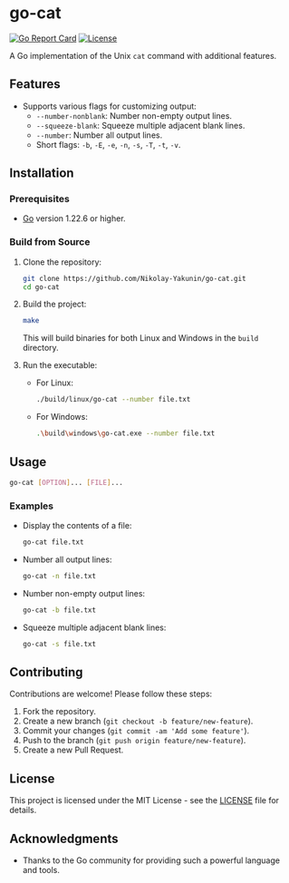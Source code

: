 # go-cat

[![Go Report Card](https://goreportcard.com/badge/github.com/Nikolay-Yakunin/go-cat)](https://goreportcard.com/report/github.com/Nikolay-Yakunin/go-cat)
[![License](https://img.shields.io/badge/license-MIT-blue.svg)](LICENSE)

A Go implementation of the Unix `cat` command with additional features.

## Features

- Supports various flags for customizing output:
  - `--number-nonblank`: Number non-empty output lines.
  - `--squeeze-blank`: Squeeze multiple adjacent blank lines.
  - `--number`: Number all output lines.
  - Short flags: `-b`, `-E`, `-e`, `-n`, `-s`, `-T`, `-t`, `-v`.

## Installation

### Prerequisites

- [Go](https://golang.org/dl/) version 1.22.6 or higher.

### Build from Source

1. Clone the repository:
   ```sh
   git clone https://github.com/Nikolay-Yakunin/go-cat.git
   cd go-cat
   ```

2. Build the project:
   ```sh
   make
   ```

   This will build binaries for both Linux and Windows in the `build` directory.

3. Run the executable:
   - For Linux:
     ```sh
     ./build/linux/go-cat --number file.txt
     ```
   - For Windows:
     ```sh
     .\build\windows\go-cat.exe --number file.txt
     ```

## Usage

```sh
go-cat [OPTION]... [FILE]...
```

### Examples

- Display the contents of a file:
  ```sh
  go-cat file.txt
  ```

- Number all output lines:
  ```sh
  go-cat -n file.txt
  ```

- Number non-empty output lines:
  ```sh
  go-cat -b file.txt
  ```

- Squeeze multiple adjacent blank lines:
  ```sh
  go-cat -s file.txt
  ```

## Contributing

Contributions are welcome! Please follow these steps:

1. Fork the repository.
2. Create a new branch (`git checkout -b feature/new-feature`).
3. Commit your changes (`git commit -am 'Add some feature'`).
4. Push to the branch (`git push origin feature/new-feature`).
5. Create a new Pull Request.

## License

This project is licensed under the MIT License - see the [LICENSE](LICENSE) file for details.

## Acknowledgments

- Thanks to the Go community for providing such a powerful language and tools.
